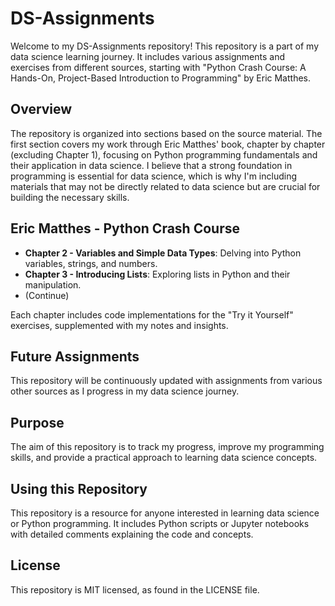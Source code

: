 # DS-Assignments

Welcome to my DS-Assignments repository! This repository is a part of my data science learning journey. It includes various assignments and exercises from different sources, starting with "Python Crash Course: A Hands-On, Project-Based Introduction to Programming" by Eric Matthes.

## Overview

The repository is organized into sections based on the source material. The first section covers my work through Eric Matthes' book, chapter by chapter (excluding Chapter 1), focusing on Python programming fundamentals and their application in data science. I believe that a strong foundation in programming is essential for data science, which is why I'm including materials that may not be directly related to data science but are crucial for building the necessary skills.

## Eric Matthes - Python Crash Course

- **Chapter 2 - Variables and Simple Data Types**: Delving into Python variables, strings, and numbers.
- **Chapter 3 - Introducing Lists**: Exploring lists in Python and their manipulation.
- (Continue)

Each chapter includes code implementations for the "Try it Yourself" exercises, supplemented with my notes and insights.

## Future Assignments

This repository will be continuously updated with assignments from various other sources as I progress in my data science journey.

## Purpose

The aim of this repository is to track my progress, improve my programming skills, and provide a practical approach to learning data science concepts.

## Using this Repository

This repository is a resource for anyone interested in learning data science or Python programming. It includes Python scripts or Jupyter notebooks with detailed comments explaining the code and concepts.

## License

This repository is MIT licensed, as found in the LICENSE file.

